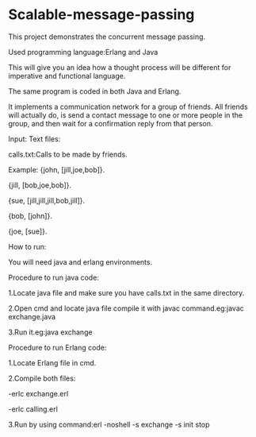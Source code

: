 # Scalable-message-passing
This project demonstrates the concurrent message passing.

Used programming language:Erlang and Java

This will give you an idea how a thought process will be different for imperative and functional language.

The same program is coded in both Java and Erlang.

It implements a communication network for a group of friends. All friends will actually do, is send a contact message to one or more people in the group, and then wait for a confirmation reply from that person.

Input:
Text files:

calls.txt:Calls to be made by friends.

Example:
{john, [jill,joe,bob]}.

{jill, [bob,joe,bob]}.

{sue, [jill,jill,jill,bob,jill]}.

{bob, [john]}.

{joe, [sue]}.

How to run:

You will need java and erlang environments.

Procedure to run java code:

1.Locate java file and make sure you have calls.txt in the same directory.

2.Open cmd and locate java file compile it with javac command.eg:javac exchange.java

3.Run it.eg:java exchange

Procedure to run Erlang code:

1.Locate Erlang file in cmd.

2.Compile both files:

-erlc exchange.erl

-erlc calling.erl

3.Run by using command:erl -noshell -s exchange -s init stop





